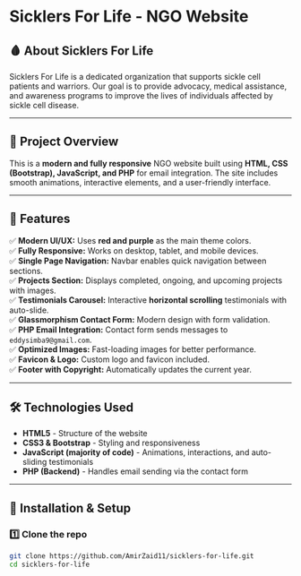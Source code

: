 # Sicklers For Life - NGO Website  

## 🩸 About Sicklers For Life  
Sicklers For Life is a dedicated organization that supports sickle cell patients and warriors. Our goal is to provide advocacy, medical assistance, and awareness programs to improve the lives of individuals affected by sickle cell disease.  

---

## 📌 Project Overview  
This is a **modern and fully responsive** NGO website built using **HTML, CSS (Bootstrap), JavaScript, and PHP** for email integration. The site includes smooth animations, interactive elements, and a user-friendly interface.  

---

## 🎨 Features  
✅ **Modern UI/UX:** Uses **red and purple** as the main theme colors.  
✅ **Fully Responsive:** Works on desktop, tablet, and mobile devices.  
✅ **Single Page Navigation:** Navbar enables quick navigation between sections.  
✅ **Projects Section:** Displays completed, ongoing, and upcoming projects with images.  
✅ **Testimonials Carousel:** Interactive **horizontal scrolling** testimonials with auto-slide.  
✅ **Glassmorphism Contact Form:** Modern design with form validation.  
✅ **PHP Email Integration:** Contact form sends messages to `eddysimba9@gmail.com`.  
✅ **Optimized Images:** Fast-loading images for better performance.  
✅ **Favicon & Logo:** Custom logo and favicon included.  
✅ **Footer with Copyright:** Automatically updates the current year.  

---

## 🛠️ Technologies Used  
- **HTML5** - Structure of the website  
- **CSS3 & Bootstrap** - Styling and responsiveness  
- **JavaScript (majority of code)** - Animations, interactions, and auto-sliding testimonials  
- **PHP (Backend)** - Handles email sending via the contact form  

---

## 🚀 Installation & Setup  
### 1️⃣ **Clone the repo**  
```bash
git clone https://github.com/AmirZaid11/sicklers-for-life.git
cd sicklers-for-life
